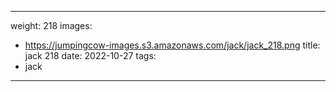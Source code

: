 
---
weight: 218
images:
- https://jumpingcow-images.s3.amazonaws.com/jack/jack_218.png
title: jack 218
date: 2022-10-27
tags:
- jack
---

